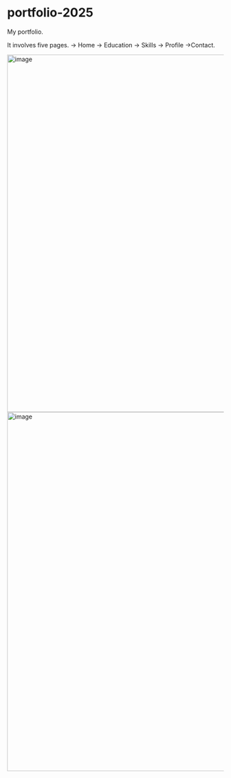 # portfolio-2025
My portfolio.

It involves five pages.
 -> Home
 -> Education
 -> Skills
 -> Profile
 ->Contact.

 <img width="832" alt="image" src="https://github.com/user-attachments/assets/de95644b-d911-48ca-9a6a-72d33b0dac50" />
 <img width="836" alt="image" src="https://github.com/user-attachments/assets/026990b7-7f04-4171-a30b-b4ddf6ce364a" />


